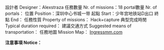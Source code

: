 設計者 Designer：Alexstraza
任務數量 Nr. of missions：18
portal數量 Nr. of portals：
位置 Position：深圳中心书城一带
起點 Start：少年宫地铁站D出口
終點 End：
任務性質 Property of missions： Hack+capture
典型完成時閒 Typical duration required：
建議交通方式 Suggested means of transportation：
任務地圖 Mission Map：
 [Ingressmm.com](https://goo.gl/qfYtWf)

**注意事項 Notice：**